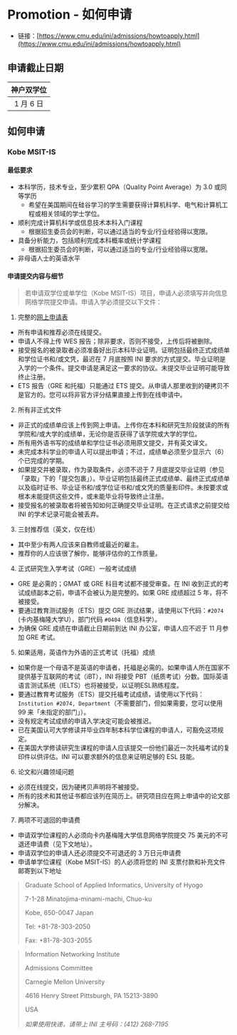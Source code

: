 # Promotion - 如何申请

- 链接：[https://www.cmu.edu/ini/admissions/howtoapply.html](https://www.cmu.edu/ini/admissions/howtoapply.html)

## 申请截止日期

| 神户双学位 |
|:-----:|
| 1 月 6 日 |

## 如何申请

### Kobe MSIT-IS

#### 最低要求

- 本科学历，技术专业，至少累积 QPA（Quality Point Average）为 3.0 或同等学历
  - 希望在美国期间在硅谷学习的学生需要获得计算机科学、电气和计算机工程或相关领域的学士学位。
- 顺利完成计算机科学或信息技术本科入门课程
  - 根据招生委员会的判断，可以通过适当的专业/行业经验得以宽限。
- 具备分析能力，包括顺利完成本科概率或统计学课程
  - 根据招生委员会的判断，可以通过适当的专业/行业经验得以宽限。
- 非母语人士的英语水平

#### 申请提交内容与细节

> 若申请双学位或单学位（Kobe MSIT-IS）项目，申请人必须填写并向信息网络学院提交申请。申请入学必须提交以下文件：

1. 完整的[网上申请表](https://gradadmissions.engineering.cmu.edu/apply/)
  - 所有申请和推荐必须在线提交。
  - 申请人不得上传 WES 报告；除非要求，否则不接受，上传后将被删除。
  - 接受报名的被录取者必须准备好出示本科毕业证明。证明包括最终正式成绩单和学位证书和/或文凭，最迟在 7 月底按照 INI 要求的方式提交。毕业证明是入学的一个条件。提交申请是满足这一要求的协议。未提交毕业证明可能导致终止注册。
  - ETS 报告（GRE 和托福）只能通过 ETS 提交。从申请人那里收到的硬拷贝不是官方的。您可以将非官方评分结果直接上传到在线申请中。
2. 所有非正式文件
  - 非正式的成绩单应该上传到网上申请。上传你在本科和研究生阶段就读的所有学院和/或大学的成绩单，无论你是否获得了该学院或大学的学位。
  - 所有用外语书写的成绩单和学位证书必须用原文提交，并有英文译文。
  - 未完成本科学业的申请人可以提出申请；不过，成绩单必须至少显示六（6）个已完成的学期。
  - 如果提交并被录取，作为录取条件，必须不迟于 7 月底提交毕业证明（参见「录取」下的「提交包裹」）。毕业证明包括最终正式成绩单、最终正式成绩单以及临时证书、毕业证书和/或学位证书和/或文凭的质量影印件。未按要求或根本未能提供这些文件，或未能毕业将导致终止注册。
  - 接受报名的被录取者将被告知如何正确提交毕业证明。在正式请求之前提交给 INI 的学术记录可能会被丢弃。
3. 三封推荐信（英文，仅在线）
  - 其中至少有两人应该来自教师或最近的雇主。
  - 推荐你的人应该很了解你，能够评估你的工作质量。
4. 正式研究生入学考试（GRE）一般考试成绩
  - GRE 是必需的；GMAT 或 GRE 科目考试都不接受审查。在 INI 收到正式的考试成绩副本之前，申请不会被认为是完整的。如果 GRE 成绩超过 5 年，将不被接受。
  - 要通过教育测试服务（ETS）提交 GRE 测试结果，请使用以下代码：`#2074` (卡内基梅隆大学U），部门代码 `#0404`（信息科学）。
  - 为确保 GRE 成绩在申请截止日期前到达 INI 办公室，申请人应不迟于 11 月参加 GRE 考试。
5. 如果适用，英语作为外语的正式考试（托福）成绩
  - 如果你是一个母语不是英语的申请者，托福是必需的。如果申请人所在国家不提供基于互联网的考试（iBT），INI 将接受 PBT（纸质考试）分数。国际英语语言测试系统（IELTS）也将被接受，以证明ESL熟练程度。
  - 要通过教育考试服务（ETS）提交托福考试成绩，请使用以下代码：`Institution #2074, Department`（不需要部门，但如果需要，您可以使用 99 来「未指定的部门」）。
  - 没有规定考试成绩的申请入学决定可能会被推迟。
  - 已在美国认可大学修读并毕业四年制本科学位课程的申请人，可豁免这项规定。
  - 在美国大学修读研究生课程的申请人应该提交一份他们最近一次托福考试的复印件以供评估。INI 可以要求额外的信息来证明足够的 ESL 技能。
6. 论文和兴趣领域问题
  - 必须在线提交，因为硬拷贝声明将不被接受。
  - 所有的技术和其他证书都应该列在简历上。研究项目应在网上申请中的论文部分解决。
7. 两项不可退回的申请费
  - 申请双学位课程的人必须向卡内基梅隆大学信息网络学院提交 75 美元的不可退还申请费（见下文地址）。
  - 申请双学位的申请人还必须提交不可退还的 3 万日元申请费
  - 申请单学位课程（Kobe MSIT-IS）的人必须将您的 INI 支票付款和补充文件邮寄到以下地址

> Graduate School of Applied Informatics, University of Hyogo
> 
> 7-1-28 Minatojima-minami-machi, Chuo-ku 
> 
> Kobe, 650-0047 Japan 
> 
> Tel: +81-78-303-2050 
> 
> Fax: +81-78-303-2055

> Information Networking Institute
> 
> Admissions Committee 
> 
> Carnegie Mellon University 
> 
> 4616 Henry Street Pittsburgh, PA 15213-3890 
> 
> USA
> 
> *如果使用快递，请带上 INI 主号码：(412) 268-7195*
